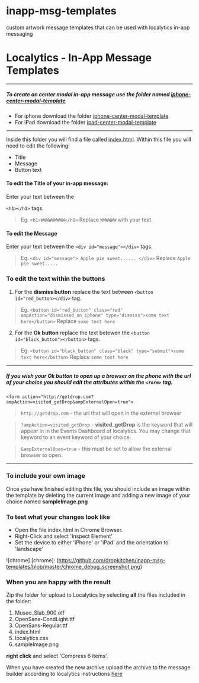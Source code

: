 # inapp-msg-templates
custom artwork message  templates that can be used with localytics in-app messaging

# Localytics - In-App Message Templates

___

##### To create an center modal in-app message use the folder named [iphone-center-modal-template]
- For iphone download the folder [iphone-center-modal-template]
- For iPad download the folder [ipad-center-modal-template]
___

Inside this folder you will find a file called [index.html].
Within this file you will need to edit the following: 

  - Title
  - Message
  - Button text

#### To edit the **Title** of your in-app message:
Enter your text between the 

`<h1></h1>` tags.

>Eg. `<h1>WWWWWWWWW</h1>` Replace `WWWWWW` with your text.

#### To edit the **Message**
Enter your text between the `<div id="message"></div>` tags.

>Eg. 
    ```<div id="message">
        Apple pie sweet......
    </div>```
Replace ```Apple pie sweet.....```
    
### To edit the text within the **buttons**

1. For the **dismiss button** replace the text between `<button id="red_button></div>` tag.

>Eg. `<button id="red_button" class="red" ampAction="dismissed_on_iphone" type="dismiss">some text here</button>`
Replace `some text here`

2. For the **Ok button** replace the text betewen the `<button id="black_button"></button>` tags.
>Eg. `<button id="black_button" class="black" type="submit">some text here</button>`
Replace `some text here`
---
##### If you wish your **Ok button to open up a browser** on the phone with the url of your choice you should edit the attributes within the `<form>` tag.

```<form action="http://getdrop.com?ampAction=visited_getDrop&ampExternalOpen=true">```

>`http://getdrop.com` - the url that will open in the external browser

>`?ampAction=visited_getDrop` - **visited_getDrop** is the keyword that will appear in in the Events Dashboard of localytics.  You may change that keyword to an event keyword of your choice.

>`&ampExternalOpen=true` - this must be set to allow the external browser to open. 
___

### To include your own image

Once you have finished editing this file, you should include an image within the template by deleting the current image and adding a new image of your choice named **sampleImage.png**

### To test what your changes look like

- Open the file index.html in Chrome Browser. 
- Right-Click and select 'Inspect Element'
- Set the device to either 'iPhone' or 'iPad' and the orientation to 'landscape'

![chrome]
[chrome]: (https://github.com/dropkitchen/inapp-msg-templates/blob/master/chrome_debug_screenshot.png)

### When you are happy with the result 
Zip the folder for upload to Localytics by selecting **all** the files included in the folder: 

1. Museo_Slab_900.otf
2. OpenSans-CondLight.ttf
3. OpenSans-Regular.ttf
4. index.html
5. localytics.css
6. sampleImage.png

**right click** and select 'Compress 6 items'.

When you have created the new archive upload the archive to the message builder according to localytics instructions [here]


[//]: # (These are reference links used in the body of this note and get stripped out when the markdown processor does it's job. There is no need to format nicely because it shouldn't be seen. Thanks SO - http://stackoverflow.com/questions/4823468/store-comments-in-markdown-syntax)


   [iphone-center-modal-template]: <https://github.com/dropkitchen/inapp-msg-templates/tree/master/iphone-center-modal-template>
   [index.html]: <https://github.com/dropkitchen/inapp-msg-templates/blob/master/iphone-center-modal-template/index.html>
   [here]: <http://docs.localytics.com/#Marketing/Messages/file-uploader.html>
   [ipad-center-modal-template]: <https://github.com/dropkitchen/inapp-msg-templates/tree/master/ipad-center-modal-template>
   [df1]: <http://daringfireball.net/projects/markdown/>
   [marked]: <https://github.com/chjj/marked>
   [Ace Editor]: <http://ace.ajax.org>
   [node.js]: <http://nodejs.org>
   [Twitter Bootstrap]: <http://twitter.github.com/bootstrap/>
   [keymaster.js]: <https://github.com/madrobby/keymaster>
   [jQuery]: <http://jquery.com>
   [@tjholowaychuk]: <http://twitter.com/tjholowaychuk>
   [express]: <http://expressjs.com>
   [AngularJS]: <http://angularjs.org>
   [Gulp]: <http://gulpjs.com>
   
   [PlDb]: <https://github.com/joemccann/dillinger/tree/master/plugins/dropbox/README.md>
   [PlGh]:  <https://github.com/joemccann/dillinger/tree/master/plugins/github/README.md>
   [PlGd]: <https://github.com/joemccann/dillinger/tree/master/plugins/googledrive/README.md>
   [PlOd]: <https://github.com/joemccann/dillinger/tree/master/plugins/onedrive/README.md>



